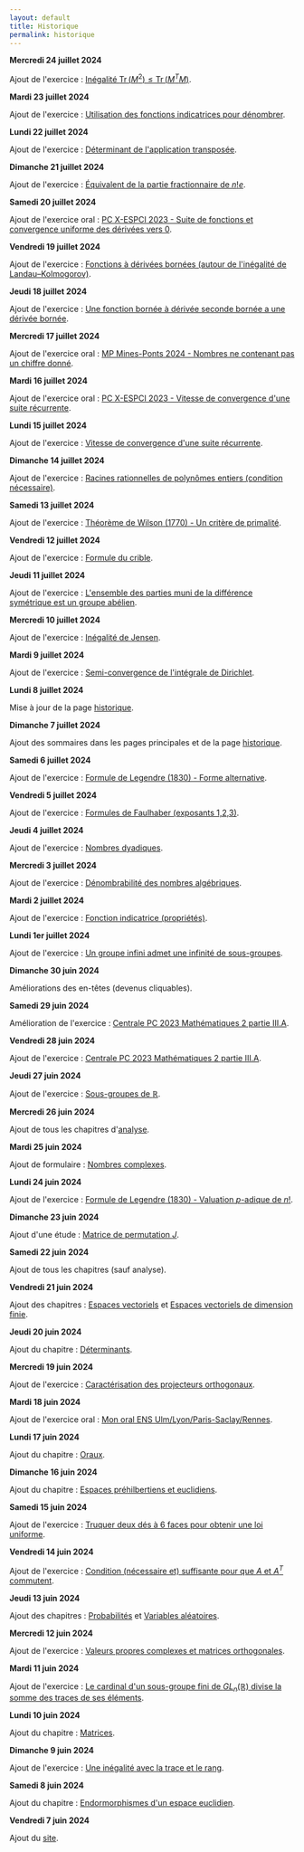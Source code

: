```yaml
---
layout: default
title: Historique
permalink: historique
---
```


**Mercredi 24 juillet 2024**

Ajout de l'exercice : [Inégalité $\operatorname{Tr}(M^2) \leq \operatorname{Tr}(M^TM)$](/espaces-prehilbertiens-et-euclidiens#inegalite-trace-carree).

**Mardi 23 juillet 2024**

Ajout de l'exercice : [Utilisation des fonctions indicatrices pour dénombrer](/denombrement#utilisation-des-fonctions-indicatrices-pour-denombrer).

**Lundi 22 juillet 2024**

Ajout de l'exercice : [Déterminant de l'application transposée](/determinants#determinant-application-transposee).

**Dimanche 21 juillet 2024**

Ajout de l'exercice : [Équivalent de la partie fractionnaire de $n!e$](/calculs-asymptotiques#equivalent-partie-fractionnaire-n-e).

**Samedi 20 juillet 2024**

Ajout de l'exercice oral : [PC X-ESPCI 2023 - Suite de fonctions et convergence uniforme des dérivées vers 0](/oraux#beos-7413).

**Vendredi 19 juillet 2024**

Ajout de l'exercice : [Fonctions à dérivées bornées (autour de l'inégalité de Landau–Kolmogorov)](/espaces-vectoriels-normes#fonctions-a-derivees-bornees).

**Jeudi 18 juillet 2024**

Ajout de l'exercice : [Une fonction bornée à dérivée seconde bornée a une dérivée bornée](/derivabilite#fonctions-a-derivees-bornees-2).

**Mercredi 17 juillet 2024**

Ajout de l'exercice oral : [MP Mines-Ponts 2024 - Nombres ne contenant pas un chiffre donné](/oraux#beos-8272).

**Mardi 16 juillet 2024**

Ajout de l'exercice oral : [PC X-ESPCI 2023 - Vitesse de convergence d'une suite récurrente](/oraux#beos-7214-1).

**Lundi 15 juillet 2024**

Ajout de l'exercice : [Vitesse de convergence d'une suite récurrente](/calculs-asymptotiques#vitesse-de-convergence-suite-recurrente).

**Dimanche 14 juillet 2024**

Ajout de l'exercice : [Racines rationnelles de polynômes entiers (condition nécessaire)](/arithmetique-des-polynomes#cn-racines-rationnelles-polynomes-entiers).

**Samedi 13 juillet 2024**

Ajout de l'exercice : [Théorème de Wilson (1770) - Un critère de primalité](/arithmetique-des-entiers#theoreme-de-wilson).

**Vendredi 12 juillet 2024**

Ajout de l'exercice : [Formule du crible](/denombrement#formule-du-crible).

**Jeudi 11 juillet 2024**

Ajout de l'exercice : [L'ensemble des parties muni de la différence symétrique est un groupe abélien](/groupes#parties-et-difference-symetrique).

**Mercredi 10 juillet 2024**

Ajout de l'exercice : [Inégalité de Jensen](/fonctions-convexes#inegalite-de-jensen).

**Mardi 9 juillet 2024**

Ajout de l'exercice : [Semi-convergence de l'intégrale de Dirichlet](/integrales-impropres#integrale-de-dirichlet-semi-convergence).

**Lundi 8 juillet 2024**

Mise à jour de la page [historique](/historique).

**Dimanche 7 juillet 2024**

Ajout des sommaires dans les pages principales et de la page [historique](/historique).

**Samedi 6 juillet 2024**

Ajout de l'exercice : [Formule de Legendre (1830) - Forme alternative](/arithmetique-des-entiers#formule-de-legendre-2).

**Vendredi 5 juillet 2024**

Ajout de l'exercice : [Formules de Faulhaber (exposants 1,2,3)](/calculs-algebriques-et-trigonometrie#formules-de-faulhaber-123).

**Jeudi 4 juillet 2024**

Ajout de l'exercice : [Nombres dyadiques](/anneaux-et-corps#nombres-dyadiques).

**Mercredi 3 juillet 2024**

Ajout de l'exercice : [Dénombrabilité des nombres algébriques](/denombrabilite#denombrabilite-nombres-algebriques).

**Mardi 2 juillet 2024**

Ajout de l'exercice : [Fonction indicatrice (propriétés)](/raisonnement-et-vocabulaire-ensembliste#fonction-indicatrice-proprietes).

**Lundi 1er juillet 2024**

Ajout de l'exercice : [Un groupe infini admet une infinité de sous-groupes](/groupes#groupe-infini-infinites-sous-groupes).

**Dimanche 30 juin 2024**

Améliorations des en-têtes (devenus cliquables).

**Samedi 29 juin 2024**

Amélioration de l'exercice : [Centrale PC 2023 Mathématiques 2 partie III.A](/variables-aleatoires#centrale-pc-2023-III-A).

**Vendredi 28 juin 2024**

Ajout de l'exercice : [Centrale PC 2023 Mathématiques 2 partie III.A](/variables-aleatoires#centrale-pc-2023-III-A).

**Jeudi 27 juin 2024**

Ajout de l'exercice : [Sous-groupes de $\mathbb{R}$](/groupes#sous-groupes-de-r).

**Mercredi 26 juin 2024**

Ajout de tous les chapitres d'[analyse](/analyse).

**Mardi 25 juin 2024**

Ajout de formulaire : [Nombres complexes](/nombres-complexes#formulaire).

**Lundi 24 juin 2024**

Ajout de l'exercice : [Formule de Legendre (1830) - Valuation $p$-adique de $n!$](/arithmetique-des-entiers#formule-de-legendre).

**Dimanche 23 juin 2024**

Ajout d'une étude : [Matrice de permutation $J$](/matrices#J).

**Samedi 22 juin 2024**

Ajout de tous les chapitres (sauf analyse).

**Vendredi 21 juin 2024**

Ajout des chapitres : [Espaces vectoriels](/espaces-vectoriels) et [Espaces vectoriels de dimension finie](/espaces-vectoriels-de-dimension-finie).

**Jeudi 20 juin 2024**

Ajout du chapitre : [Déterminants](/determinants).

**Mercredi 19 juin 2024**

Ajout de l'exercice : [Caractérisation des projecteurs orthogonaux](/espaces-prehilbertiens-et-euclidiens#caracterisation-projecteurs-orthogonaux).

**Mardi 18 juin 2024**

Ajout de l'exercice oral : [Mon oral ENS Ulm/Lyon/Paris-Saclay/Rennes](/oraux#mon-oral-ens-ulsr).

**Lundi 17 juin 2024**

Ajout du chapitre : [Oraux](/oraux).

**Dimanche 16 juin 2024**

Ajout du chapitre : [Espaces préhilbertiens et euclidiens](/espaces-prehilbertiens-et-euclidiens).

**Samedi 15 juin 2024**

Ajout de l'exercice : [Truquer deux dés à 6 faces pour obtenir une loi uniforme](/variables-aleatoires#truquer-deux-des-loi-uniforme).

**Vendredi 14 juin 2024**

Ajout de l'exercice : [Condition (nécessaire et) suffisante pour que $A$ et $A^T$ commutent](/endomorphismes-d'un-espace-euclidien#cns-commutation-transposee).

**Jeudi 13 juin 2024**

Ajout des chapitres : [Probabilités](/probabilites) et [Variables aléatoires](/variables-aleatoires).

**Mercredi 12 juin 2024**

Ajout de l'exercice : [Valeurs propres complexes et matrices orthogonales](/endomorphismes-d'un-espace-euclidien#valeurs-propres-complexes-matrices-orthogonales).

**Mardi 11 juin 2024**

Ajout de l'exercice : [Le cardinal d'un sous-groupe fini de $GL_n(\mathbb{R})$ divise la somme des traces de ses éléments](/matrices#groupe-gln-divise-somme-trace).

**Lundi 10 juin 2024**

Ajout du chapitre : [Matrices](/matrices).

**Dimanche 9 juin 2024**

Ajout de l'exercice : [Une inégalité avec la trace et le rang](/endomorphismes-d'un-espace-euclidien#inegalite-trace-rang).

**Samedi 8 juin 2024**

Ajout du chapitre : [Endormorphismes d'un espace euclidien](/endomorphismes-d'un-espace-euclidien).

**Vendredi 7 juin 2024**

Ajout du [site](/).
